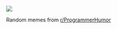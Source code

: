 ![](https://preview.redd.it/m8roxdhnzoef1.png?width=320&crop=smart&auto=webp&s=72a5e6b6cb45c1068c7b16328bad0ca32275d61b)

 Random memes from [r/ProgrammerHumor](https://www.reddit.com/r/ProgrammerHumor/)

